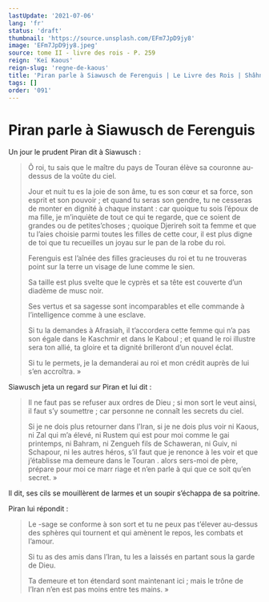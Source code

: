 ```yaml
---
lastUpdate: '2021-07-06'
lang: 'fr'
status: 'draft'
thumbnail: 'https://source.unsplash.com/EFm7JpD9jy8'
image: 'EFm7JpD9jy8.jpeg'
source: tome II - livre des rois - P. 259
reign: 'Keï Kaous'
reign-slug: 'regne-de-kaous'
title: 'Piran parle à Siawusch de Ferenguis | Le Livre des Rois | Shâhnâmeh'
tags: []
order: '091'
---
```


<!-- LTeX: language=fr -->

# Piran parle à Siawusch de Ferenguis

Un jour le prudent Piran dit à Siawusch :

> Ô roi, tu sais que le maître du pays de Touran élève sa couronne au-dessus de la voûte du ciel.
>
> Jour et nuit tu es la joie de son âme, tu es son cœur et sa force, son esprit et son pouvoir ; et quand tu seras son gendre, tu ne cesseras de monter en dignité à chaque instant : car quoique tu sois l’époux de ma fille, je m’inquiète de tout ce qui te regarde, que ce soient de grandes ou de petites’choses ; quoique Djerireh soit ta femme et que tu l’aies choisie parmi toutes les filles de cette cour, il est plus digne de toi que tu recueilles un joyau sur le pan de la robe du roi.
>
> Ferenguis est l’aînée des filles gracieuses du roi et tu ne trouveras point sur la terre un visage de lune comme le sien.
>
> Sa taille est plus svelte que le cyprès et sa tête est couverte d’un diadème de musc noir.
>
> Ses vertus et sa sagesse sont incomparables et elle commande à l’intelligence comme à une esclave.
>
> Si tu la demandes à Afrasiah, il t’accordera cette femme qui n’a pas son égale dans le Kaschmir et dans le Kaboul ; et quand le roi illustre sera ton allié, ta gloire et ta dignité brilleront d’un nouvel éclat.
>
> Si tu le permets, je la demanderai au roi et mon crédit auprès de lui s’en accroîtra. »

Siawusch jeta un regard sur Piran et lui dit :

> Il ne faut pas se refuser aux ordres de Dieu ; si mon sort le veut ainsi, il faut s’y soumettre ; car personne ne connaît les secrets du ciel.
>
> Si je ne dois plus retourner dans l’Iran, si je ne dois plus voir ni Kaous, ni Zal qui m’a élevé, ni Rustem qui est pour moi comme le gai printemps, ni Bahram, ni Zengueh fils de Schaweran, ni Guiv, ni Schapour, ni les autres héros, s’il faut que je renonce à les voir et que j’établisse ma demeure dans le Touran . alors sers-moi de père, prépare pour moi ce marr riage et n’en parle à qui que ce soit qu’en secret. »

Il dit, ses cils se mouillèrent de larmes et un soupir s’échappa de sa poitrine.

Piran lui répondit :

> Le
-sage se conforme à son sort et tu ne peux pas t’élever au-dessus des sphères qui tournent et qui amènent le repos, les combats et l’amour.
>
> Si tu as des amis dans l’Iran, tu les a laissés en partant sous la garde de Dieu.
>
> Ta demeure et ton étendard sont maintenant ici ; mais le trône de l’Iran n’en est pas moins entre tes mains. »

